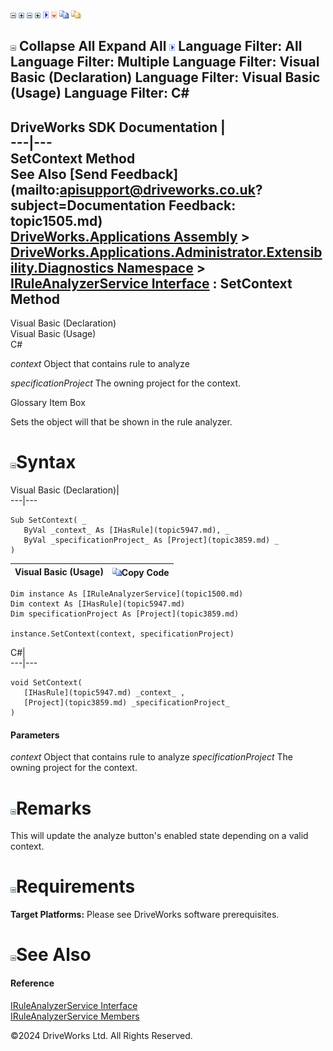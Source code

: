 ![](dotnetimages/collapse.gif) ![](dotnetimages/expand.gif) ![](dotnetimages/collapse.gif) ![](dotnetimages/expand.gif) ![](dotnetimages/drpdown.gif) ![](dotnetimages/drpdown_orange.gif) ![](dotnetimages/copycode.gif) ![](dotnetimages/copycodeHighlight.gif)

![](dotnetimages/collapse.gif) Collapse All Expand All ![](dotnetimages/drpdown.gif) Language Filter: All  Language Filter: Multiple  Language Filter: Visual Basic (Declaration) Language Filter: Visual Basic (Usage) Language Filter: C#  
---  
DriveWorks SDK Documentation  |   
---|---  
SetContext Method   
See Also [Send Feedback](mailto:apisupport@driveworks.co.uk?subject=Documentation Feedback: topic1505.md)  
[DriveWorks.Applications Assembly](topic13.md) > [DriveWorks.Applications.Administrator.Extensibility.Diagnostics Namespace](topic1498.md) > [IRuleAnalyzerService Interface](topic1500.md) : SetContext Method  
---  
  
Visual Basic (Declaration)    
Visual Basic (Usage)    
C# 

_context_
    Object that contains rule to analyze

_specificationProject_
    The owning project for the context.

Glossary Item Box

Sets the object will that be shown in the rule analyzer. 

# ![](dotnetimages/collapse.gif)Syntax

Visual Basic (Declaration)|   
---|---  
      
    
    Sub SetContext( _
       ByVal _context_ As [IHasRule](topic5947.md), _
       ByVal _specificationProject_ As [Project](topic3859.md) _
    )   
  
Visual Basic (Usage)| ![](dotnetimages/copycode.gif)Copy Code  
---|---  
      
    
    Dim instance As [IRuleAnalyzerService](topic1500.md)
    Dim context As [IHasRule](topic5947.md)
    Dim specificationProject As [Project](topic3859.md)
     
    instance.SetContext(context, specificationProject)  
  
C#|   
---|---  
      
    
    void SetContext( 
       [IHasRule](topic5947.md) _context_ ,
       [Project](topic3859.md) _specificationProject_
    )  
  
#### Parameters

 _context_
    Object that contains rule to analyze
 _specificationProject_
    The owning project for the context.

# ![](dotnetimages/collapse.gif)Remarks

This will update the analyze button's enabled state depending on a valid context.

# ![](dotnetimages/collapse.gif)Requirements

**Target Platforms:** Please see DriveWorks software prerequisites.

# ![](dotnetimages/collapse.gif)See Also

#### Reference

[IRuleAnalyzerService Interface](topic1500.md)   
[IRuleAnalyzerService Members](topic1501.md)

©2024 DriveWorks Ltd. All Rights Reserved.
